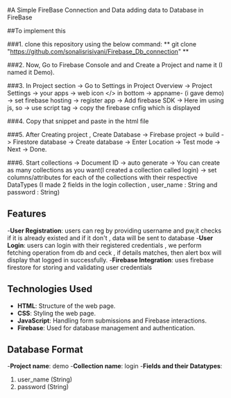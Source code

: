 #A Simple FireBase Connection and Data adding data to Database in FireBase

##To implement this 

###1. clone this repository using the below command:
** git clone "https://github.com/sonalisrisivani/Firebase_Db_connection" **

###2. Now, Go to Firebase Console and and Create a Project and name it (I named it Demo). 

###3. In Project section -> Go to Settings in Project Overview -> Project Settings -> your apps -> web icon </> in bottom -> appname- (i gave demo) -> set firebase hosting -> register app -> Add firebase SDK -> Here im using js, so -> use script tag -> copy the firebase cnfig which is displayed 


<script type="module">
  // Import the functions you need from the SDKs you need
  import { initializeApp } from "https://www.gstatic.com/firebasejs/10.12.5/firebase-app.js";
  import { getAnalytics } from "https://www.gstatic.com/firebasejs/10.12.5/firebase-analytics.js";
  // TODO: Add SDKs for Firebase products that you want to use
  // https://firebase.google.com/docs/web/setup#available-libraries

  // Your web app's Firebase configuration
  // For Firebase JS SDK v7.20.0 and later, measurementId is optional
  const firebaseConfig = {
    apiKey: "AIzaSyBAKkq__h1yq14Fey8KBPj8SSPXZ-3t0h0",
    authDomain: "fir-26ab4.firebaseapp.com",
    projectId: "fir-26ab4",
    storageBucket: "fir-26ab4.appspot.com",
    messagingSenderId: "841459619381",
    appId: "1:841459619381:web:f22d2efd5f73b5ca44837c",
    measurementId: "G-1MWSDDM5MJ"
  };

  // Initialize Firebase
  const app = initializeApp(firebaseConfig);
  const analytics = getAnalytics(app);
</script>



###4. Copy that snippet and paste in the html file 

###5. After Creating project , Create Database -> Firebase project -> build -> Firestore database -> Create database -> Enter Location -> Test mode -> Next -> Done. 

###6. Start collections -> Document ID -> auto generate -> You can create as many collections as you want(I created a collection called login) ->  set columns/attributes for each of the collections with their respective DataTypes (I made 2 fields in the login collection , user_name : String and password : String) 



## Features

-**User Registration**: users can reg by providing username and pw,it checks if it is already existed and if it don't , data will be sent to database
-**User Login**: users can login with their registered credentials , we perform fetching operation from db and ceck , if details matches, then alert box will display that logged in successfully.
-**Firebase Integration**: uses firebase firestore for storing and validating user credentials


## Technologies Used

- **HTML**: Structure of the web page.
- **CSS**: Styling the web page.
- **JavaScript**: Handling form submissions and Firebase interactions.
- **Firebase**: Used for database management and authentication.

## Database Format

-**Project name**: demo
-**Collection name**: login
-**Fields and their Datatypes**: 
   1. user_name (String)
   2. password (String)

